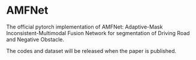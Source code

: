 # AMFNet

The official pytorch implementation of AMFNet: Adaptive-Mask Inconsistent-Multimodal Fusion Network for segmentation of Driving Road and Negative Obstacle.

The codes and dataset will be released when the paper is published.
